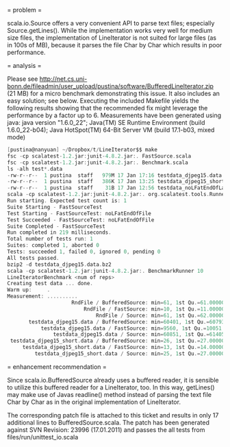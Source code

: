 = problem =

scala.io.Source offers a very convenient API to parse text files; especially Source.getLines(). While the implementation works very well for medium size files, the implementation of LineIterator is not suited for large files (as in 100s of MB), because it parses the file Char by Char which results in poor performance.

= analysis =

Please see http://net.cs.uni-bonn.de/fileadmin/user_upload/pustina/software/BufferedLineIterator.zip (21 MB) for a micro benchmark demonstrating this issue. It also includes an easy solution; see below. Executing the included Makefile yields the following results showing that the recommended fix might leverage the performance by a factor up to 6. Measurements have been generated using java:
java version "1.6.0_22"; Java(TM) SE Runtime Environment (build 1.6.0_22-b04); Java HotSpot(TM) 64-Bit Server VM (build 17.1-b03, mixed mode)

```scala
[pustina@nanyuan] ~/Dropbox/t/LineIterator$$ make
fsc -cp scalatest-1.2.jar:junit-4.8.2.jar:. FastSource.scala
fsc -cp scalatest-1.2.jar:junit-4.8.2.jar:. Benchmark.scala
ls -alh test*.data
-rw-r--r--  1 pustina  staff   979M 17 Jan 17:16 testdata_djpeg15.data
-rw-r--r--  1 pustina  staff   386K 17 Jan 13:25 testdata_djpeg15_short.data
-rw-r--r--  1 pustina  staff    31B 17 Jan 12:56 testdata_noLFatEndOfLastLine.data
scala -cp scalatest-1.2.jar:junit-4.8.2.jar:. org.scalatest.tools.Runner -p . -o -s FastSourceTest
Run starting. Expected test count is: 1
Suite Starting - FastSourceTest
Test Starting - FastSourceTest: noLFatEndOfFile
Test Succeeded - FastSourceTest: noLFatEndOfFile
Suite Completed - FastSourceTest
Run completed in 219 milliseconds.
Total number of tests run: 1
Suites: completed 1, aborted 0
Tests: succeeded 1, failed 0, ignored 0, pending 0
All tests passed.
bzip2 -d testdata_djpeg15.data.bz2
scala -cp scalatest-1.2.jar:junit-4.8.2.jar:. BenchmarkRunner 10
LineIteratorBenchmark <num of reps>
Creating test data ... done.
Warm up:     .
Measurement: ..........
                     RndFile / BufferedSource: min=61, 1st Qu.=61.000000, Median=62.500000, Mean=62.500000, 3rd Qu.=64.000000, var=2.050000, stddev=1.431782, max=65
                         RndFile / FastSource: min=10, 1st Qu.=11.000000, Median=11.000000, Mean=11.000000, 3rd Qu.=11.000000, var=0.200000, stddev=0.447214, max=12
                             RndFile / Source: min=61, 1st Qu.=62.000000, Median=63.000000, Mean=63.200000, 3rd Qu.=64.000000, var=2.760000, stddev=1.661325, max=67
       testdata_djpeg15.data / BufferedSource: min=60401, 1st Qu.=60793.000000, Median=61949.500000, Mean=62235.100000, 3rd Qu.=63182.000000, var=2245168.490000, stddev=1498.388631, max=64915
           testdata_djpeg15.data / FastSource: min=9560, 1st Qu.=10051.000000, Median=11105.500000, Mean=11202.000000, 3rd Qu.=11424.000000, var=1787039.200000, stddev=1336.801855, max=14340
               testdata_djpeg15.data / Source: min=60851, 1st Qu.=61405.000000, Median=62101.500000, Mean=62974.700000, 3rd Qu.=64717.000000, var=3871517.410000, stddev=1967.617191, max=66120
 testdata_djpeg15_short.data / BufferedSource: min=26, 1st Qu.=27.000000, Median=29.000000, Mean=30.500000, 3rd Qu.=31.000000, var=33.050000, stddev=5.748913, max=47
     testdata_djpeg15_short.data / FastSource: min=13, 1st Qu.=14.000000, Median=15.000000, Mean=15.200000, 3rd Qu.=16.000000, var=2.360000, stddev=1.536229, max=19
         testdata_djpeg15_short.data / Source: min=25, 1st Qu.=27.000000, Median=29.000000, Mean=30.100000, 3rd Qu.=31.000000, var=26.690000, stddev=5.166237, max=44

```

= enhancement recommendation =

Since scala.io.BufferedSource already uses a buffered reader, it is sensible to utilize this buffered reader for a LineIterator, too. In this way, getLines() may make use of Javas readline() method instead of parsing the text file Char by Char as in the original implementation of LineIterator.

The corresponding patch file is attached to this ticket and results in only 17 additional lines to BufferedSource.scala. The patch has been generated against SVN Revision: 23996 (17.01.2011) and passes the all tests from files/run/unittest_io.scala
